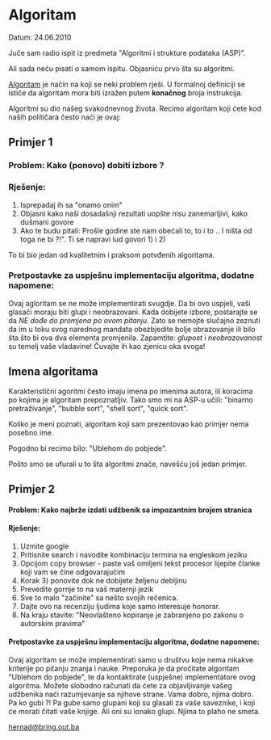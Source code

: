 # Algoritam

Datum: 24.06.2010

Juče sam radio ispit iz predmeta "Algoritmi i strukture podataka (ASP)".

Ali sada neću pisati o samom ispitu. Objasniću prvo šta su algoritmi.


[Algoritam](http://en.wikipedia.org/wiki/Algorithm) je način na koji se neki problem rješi. U formalnoj definiciji se ističe da algoritam mora biti izražen putem **konačnog** broja instrukcija.

Algoritmi su dio našeg svakodnevnog života. Recimo algoritam koji ćete kod naših političara često naći je ovaj:

## Primjer 1

### Problem: Kako (ponovo) dobiti izbore ?

### Rješenje:

1) Isprepadaj ih sa "onamo onim"
2) Objasni kako naši dosadašnji rezultati uopšte nisu zanemarljivi, kako dušmani govore
3) Ako te budu pitali: Prošle godine ste nam obećali to, to i to .. I ništa od toga ne bi ?!". Ti se napravi lud govori 1) i 2)

To bi bio jedan od kvalitetnim i praksom potvđenih algoritama.

### Pretpostavke za uspješnu implementaciju algoritma, dodatne napomene:

Ovaj agloritam se ne može implementirati svugdje. Da bi ovo uspjeli, vaši glasači moraju biti glupi i neobrazovani. 
Kada dobijete izbore, postarajte se da *NE dođe do promjena po ovom pitanju*. 
Zato se nemojte slučajno zeznuti da im u toku svog narednog mandata obezbjedite bolje obrazovanje ili bilo šta što bi ova dva elementa promjenila. 
Zapamtite: *glupost* i *neobrazovanost* su temelj vaše vladavine! Čuvajte ih kao zjenicu oka svoga!


## Imena algoritama

Karakteristični agoritmi često imaju imena po imenima autora, ili koracima po kojima je algoritam prepoznatljiv. Tako smo mi na ASP-u učili: "binarno pretraživanje", "bubble sort", "shell sort", "quick sort".

Koliko je meni poznati, algoritam koji sam prezentovao kao primjer nema posebno ime.

Pogodno bi recimo bilo: "Ublehom do pobjede". 

Pošto smo se ufurali u to šta algoritmi znače, navešću još jedan primjer.

## Primjer 2

#### Problem: Kako najbrže izdati udžbenik sa impozantnim brojem stranica

#### Rješenje: 

1) Uzmite google
2) Pritisnite search i navodite kombinaciju termina na engleskom jeziku
3) Opcijom copy browser - paste vaš omiljeni tekst procesor lijepite članke koji vam se čine odgovarajućim
4) Korak 3) ponovite dok ne dobijete željenu debljinu
4) Prevedite gornje to na vaš maternji jezik
5) Sve to malo "začinite" sa nešto svojih rečenica.
5) Dajte ovo na recenziju ljudima koje samo interesuje honorar. 
6) Na kraju stavite: "Neovlašteno kopiranje je zabranjeno po zakonu o autorskim pravima"


#### Pretpostavke za uspješnu implementaciju algoritma, dodatne napomene:

Ovaj algoritam se može implementirati samo u društvu koje nema nikakve kriterije po pitanju znanja i nauke. Preporuka je da pročitate algoritam "Ublehom do pobjede", te da kontaktirate (uspješne) implementatore ovog algoritma. 
Možete slobodno računati da ćete za objavljivanje vašeg udžbenika naći razumjevanje sa njihove strane. 
Vama dobro, njima dobro.  
Pa ko gubi ?! Pa gube samo glupani koji su glasali za vaše saveznike, i koji će morati čitati vaše knjige. Ali oni su ionako glupi. Njima to plaho ne smeta.


hernad@bring.out.ba

